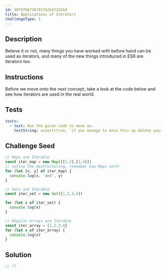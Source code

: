 ```yaml
---
id: 587d7b87367417b2b2512b5d
title: Applications of Iterators
challengeType: 1
---
```


## Description
<section id='description'>
Believe it or not, many things you have worked with before hand can be used as iterators, and many of the new things introduced in ES6 are iterators too.
</section>

## Instructions
<section id='instructions'>
Before we move onto the next concept, take a look at the code below and see how iterators are used in the real world.
</section>

## Tests
<section id='tests'>

```yml
tests:
  - text: Run the given code to move on.
    testString: assert(true, 'if you manage to mess this up delete your computer')
```

</section>

## Challenge Seed
<section id='challengeSeed'>

<div id='js-seed'>

```js
// Maps are Iterable
const iter_map = new Map([[1,2],[3,4]])
// notice the destructuring, remember how Maps work!
for (let [x, y] of iter_map) {
  console.log(x, 'and', y)
}

// Sets are Iterable
const iter_set = new Set([1,2,3,4])

for (let x of iter_set) {
  console.log(x)
}

// Regular Arrays are Iterable
const iter_array = [1,2,3,4]
for (let x of iter_array) {
  console.log(x)
}
```

</div>

</section>

## Solution
<section id='solution'>

```js
// ??
```
</section>
